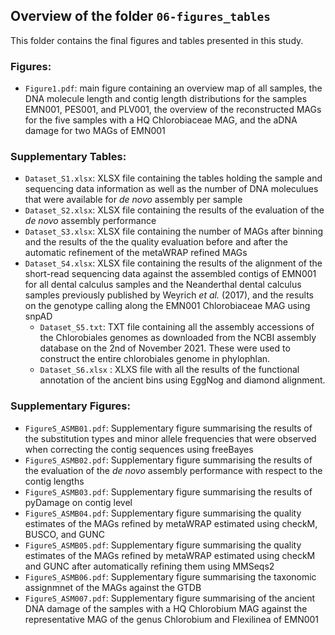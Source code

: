 ## Overview of the folder `06-figures_tables`

This folder contains the final figures and tables presented in this study.

### Figures:

- `Figure1.pdf`: main figure containing an overview map of all samples, the DNA molecule length and
  contig length distributions for the samples EMN001, PES001, and PLV001, the overview of the
  reconstructed MAGs for the five samples with a HQ Chlorobiaceae MAG, and the aDNA damage for two
  MAGs of EMN001

### Supplementary Tables:

- `Dataset_S1.xlsx`: XLSX file containing the tables holding the sample and sequencing data
  information as well as the number of DNA moleculues that were available for *de novo* assembly per
  sample
- `Dataset_S2.xlsx`: XLSX file containing the results of the evaluation of the *de novo* assembly
  performance
- `Dataset_S3.xlsx`: XLSX file containing the number of MAGs after binning and the results of the
  the quality evaluation before and after the automatic refinement of the metaWRAP refined MAGs
- `Dataset_S4.xlsx`: XLSX file containing the results of the alignment of the short-read sequencing
  data against the assembled contigs of EMN001 for all dental calculus samples and the Neanderthal
  dental calculus samples previously published by Weyrich *et al.* (2017), and the results on the
  genotype calling along the EMN001 Chlorobiaceae MAG using snpAD
  - `Dataset_S5.txt`: TXT file containing all the assembly accessions of the Chlorobiales genomes 
  as downloaded from the NCBI assembly database on the 2nd of November 2021. These were used to 
  construct the entire chlorobiales genome in phylophlan.
  - `Dataset_S6.xlsx` : XLXS file with all the results of the functional annotation of the ancient 
  bins using EggNog and diamond alignment.

### Supplementary Figures:

- `FigureS_ASMB01.pdf`: Supplementary figure summarising the results of the substitution types and
  minor allele frequencies that were observed when correcting the contig sequences using freeBayes
- `FigureS_ASMB02.pdf`: Supplementary figure summarising the results of the evaluation of the *de
  novo* assembly performance with respect to the contig lengths
- `FigureS_ASMB03.pdf`: Supplementary figure summarising the results of pyDamage on contig level
- `FigureS_ASMB04.pdf`: Supplementary figure summarising the quality estimates of the MAGs refined
  by metaWRAP estimated using checkM, BUSCO, and GUNC
- `FigureS_ASMB05.pdf`: Supplementary figure summarising the quality estimates of the MAGs refined
  by metaWRAP estimated using checkM and GUNC after automatically refining them using MMSeqs2
- `FigureS_ASMB06.pdf`: Supplementary figure summarising the taxonomic assignmnet of the MAGs
  against the GTDB
- `FigureS_ASM007.pdf`: Supplementary figure summarising of the ancient DNA damage of the samples
  with a HQ Chlorobium MAG against the representative MAG of the genus Chlorobium and Flexilinea of
  EMN001
